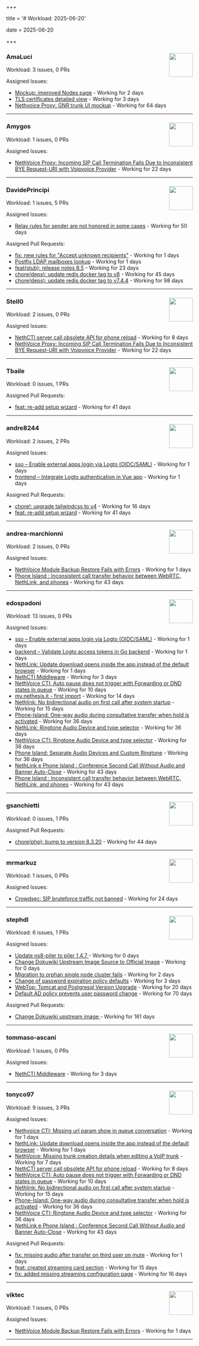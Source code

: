 +++

title = '# Workload: 2025-06-20'

date = 2025-06-20

+++

### AmaLuci <img src='https://avatars.githubusercontent.com/u/166636295?v=4&s=64' width='64' height='64' style='float:right;' /> ###
Workload: 3 issues, 0 PRs


Assigned Issues:
- [Mockup: improved Nodes page](https://github.com/NethServer/dev/issues/7507) - Working for 2 days
- [TLS certificates detailed view](https://github.com/NethServer/dev/issues/7505) - Working for 3 days
- [Nethvoice Proxy: GNR trunk UI mockup](https://github.com/NethServer/dev/issues/7411) - Working for 64 days
---

### Amygos <img src='https://avatars.githubusercontent.com/u/510232?v=4&s=64' width='64' height='64' style='float:right;' /> ###
Workload: 1 issues, 0 PRs


Assigned Issues:
- [NethVoice Proxy: Incoming SIP Call Termination Fails Due to Inconsistent BYE Request-URI with Voipvoice Provider](https://github.com/NethServer/dev/issues/7485) - Working for 22 days
---

### DavidePrincipi <img src='https://avatars.githubusercontent.com/u/2920838?v=4&s=64' width='64' height='64' style='float:right;' /> ###
Workload: 1 issues, 5 PRs


Assigned Issues:
- [Relay rules for sender are not honored in some cases](https://github.com/NethServer/dev/issues/7433) - Working for 50 days

Assigned Pull Requests:
- [fix: new rules for "Accept unknown recipients"](https://github.com/NethServer/ns8-docs/pull/173) - Working for 1 days
- [Postfix LDAP mailboxes lookup](https://github.com/NethServer/ns8-mail/pull/184) - Working for 1 days
- [feat(stub): release notes 8.5](https://github.com/NethServer/ns8-docs/pull/168) - Working for 23 days
- [chore(deps): update redis docker tag to v8](https://github.com/NethServer/ns8-core/pull/874) - Working for 45 days
- [chore(deps): update redis docker tag to v7.4.4](https://github.com/NethServer/ns8-core/pull/830) - Working for 98 days
---

### Stell0 <img src='https://avatars.githubusercontent.com/u/4547897?v=4&s=64' width='64' height='64' style='float:right;' /> ###
Workload: 2 issues, 0 PRs


Assigned Issues:
- [NethCTI server call obsolete API for phone reload](https://github.com/NethServer/dev/issues/7499) - Working for 8 days
- [NethVoice Proxy: Incoming SIP Call Termination Fails Due to Inconsistent BYE Request-URI with Voipvoice Provider](https://github.com/NethServer/dev/issues/7485) - Working for 22 days
---

### Tbaile <img src='https://avatars.githubusercontent.com/u/8052641?v=4&s=64' width='64' height='64' style='float:right;' /> ###
Workload: 0 issues, 1 PRs


Assigned Pull Requests:
- [feat: re-add setup wizard](https://github.com/NethServer/nethsecurity-docs/pull/166) - Working for 41 days
---

### andre8244 <img src='https://avatars.githubusercontent.com/u/4612169?v=4&s=64' width='64' height='64' style='float:right;' /> ###
Workload: 2 issues, 2 PRs


Assigned Issues:
- [sso – Enable external apps login via Logto (OIDC/SAML)](https://github.com/NethServer/my/issues/5) - Working for 1 days
- [frontend – Integrate Logto authentication in Vue app](https://github.com/NethServer/my/issues/3) - Working for 1 days

Assigned Pull Requests:
- [chore!: upgrade tailwindcss to v4](https://github.com/NethServer/nethsecurity-ui/pull/570) - Working for 16 days
- [feat: re-add setup wizard](https://github.com/NethServer/nethsecurity-docs/pull/166) - Working for 41 days
---

### andrea-marchionni <img src='https://avatars.githubusercontent.com/u/6448460?v=4&s=64' width='64' height='64' style='float:right;' /> ###
Workload: 2 issues, 0 PRs


Assigned Issues:
- [NethVoice Module Backup Restore Fails with Errors](https://github.com/NethServer/dev/issues/7513) - Working for 1 days
- [Phone Island : Inconsistent call transfer behavior between WebRTC, NethLink, and phones](https://github.com/NethServer/dev/issues/7444) - Working for 43 days
---

### edospadoni <img src='https://avatars.githubusercontent.com/u/6152486?v=4&s=64' width='64' height='64' style='float:right;' /> ###
Workload: 13 issues, 0 PRs


Assigned Issues:
- [sso – Enable external apps login via Logto (OIDC/SAML)](https://github.com/NethServer/my/issues/5) - Working for 1 days
- [backend – Validate Logto access tokens in Go backend](https://github.com/NethServer/my/issues/4) - Working for 1 days
- [NethLink: Update download opens inside the app instead of the default browser](https://github.com/NethServer/dev/issues/7511) - Working for 1 days
- [NethCTI Middleware](https://github.com/NethServer/dev/issues/7504) - Working for 3 days
- [NethVoice CTI: Auto pause does not trigger with Forwarding or DND states in queue](https://github.com/NethServer/dev/issues/7497) - Working for 10 days
- [my.nethesis.it - first import](https://github.com/NethServer/my/issues/1) - Working for 14 days
- [Nethlink: No bidirectional audio on first call after system startup](https://github.com/NethServer/dev/issues/7492) - Working for 15 days
- [Phone-Island: One-way audio during consultative transfer when hold is activated](https://github.com/NethServer/dev/issues/7462) - Working for 36 days
- [NethLink: Ringtone Audio Device and type selector](https://github.com/NethServer/dev/issues/7460) - Working for 36 days
- [NethVoice CTI: Ringtone Audio Device and type selector](https://github.com/NethServer/dev/issues/7459) - Working for 36 days
- [Phone Island: Separate Audio Devices and Custom Ringtone](https://github.com/NethServer/dev/issues/7458) - Working for 36 days
- [NethLink e Phone Island : Conference Second Call Without Audio and Banner Auto-Close](https://github.com/NethServer/dev/issues/7446) - Working for 43 days
- [Phone Island : Inconsistent call transfer behavior between WebRTC, NethLink, and phones](https://github.com/NethServer/dev/issues/7444) - Working for 43 days
---

### gsanchietti <img src='https://avatars.githubusercontent.com/u/804596?v=4&s=64' width='64' height='64' style='float:right;' /> ###
Workload: 0 issues, 1 PRs


Assigned Pull Requests:
- [chore(php): bump to version 8.3.20](https://github.com/NethServer/ns8-webtop/pull/120) - Working for 44 days
---

### mrmarkuz <img src='https://avatars.githubusercontent.com/u/31746411?v=4&s=64' width='64' height='64' style='float:right;' /> ###
Workload: 1 issues, 0 PRs


Assigned Issues:
- [Crowdsec: SIP bruteforce traffic not banned](https://github.com/NethServer/dev/issues/7481) - Working for 24 days
---

### stephdl <img src='https://avatars.githubusercontent.com/u/3164851?v=4&s=64' width='64' height='64' style='float:right;' /> ###
Workload: 6 issues, 1 PRs


Assigned Issues:
- [Update ns8-piler to piler 1.4.7 ](https://github.com/NethServer/dev/issues/7516) - Working for 0 days
- [Change Dokuwiki Upstream Image Source to Official Image](https://github.com/NethServer/dev/issues/7514) - Working for 0 days
- [Migration to orphan single node cluster fails](https://github.com/NethServer/dev/issues/7508) - Working for 2 days
- [Change of password expiration policy defaults](https://github.com/NethServer/dev/issues/7503) - Working for 3 days
- [WebTop: Tomcat and Postgresql Version Upgrade](https://github.com/NethServer/dev/issues/7489) - Working for 20 days
- [Default AD policy prevents user password change](https://github.com/NethServer/dev/issues/7400) - Working for 70 days

Assigned Pull Requests:
- [Change Dokuwiki upstream image ](https://github.com/NethServer/ns8-dokuwiki/pull/37) - Working for 161 days
---

### tommaso-ascani <img src='https://avatars.githubusercontent.com/u/31596042?v=4&s=64' width='64' height='64' style='float:right;' /> ###
Workload: 1 issues, 0 PRs


Assigned Issues:
- [NethCTI Middleware](https://github.com/NethServer/dev/issues/7504) - Working for 3 days
---

### tonyco97 <img src='https://avatars.githubusercontent.com/u/36625268?v=4&s=64' width='64' height='64' style='float:right;' /> ###
Workload: 9 issues, 3 PRs


Assigned Issues:
- [Nethvoice CTI: Missing url param show in queue conversation](https://github.com/NethServer/dev/issues/7512) - Working for 1 days
- [NethLink: Update download opens inside the app instead of the default browser](https://github.com/NethServer/dev/issues/7511) - Working for 1 days
- [NethVoice: Missing trunk creation details when editing a VoIP trunk](https://github.com/NethServer/dev/issues/7502) - Working for 7 days
- [NethCTI server call obsolete API for phone reload](https://github.com/NethServer/dev/issues/7499) - Working for 8 days
- [NethVoice CTI: Auto pause does not trigger with Forwarding or DND states in queue](https://github.com/NethServer/dev/issues/7497) - Working for 10 days
- [Nethlink: No bidirectional audio on first call after system startup](https://github.com/NethServer/dev/issues/7492) - Working for 15 days
- [Phone-Island: One-way audio during consultative transfer when hold is activated](https://github.com/NethServer/dev/issues/7462) - Working for 36 days
- [NethVoice CTI: Ringtone Audio Device and type selector](https://github.com/NethServer/dev/issues/7459) - Working for 36 days
- [NethLink e Phone Island : Conference Second Call Without Audio and Banner Auto-Close](https://github.com/NethServer/dev/issues/7446) - Working for 43 days

Assigned Pull Requests:
- [fix: missing audio after transfer on third user on mute](https://github.com/nethesis/phone-island/pull/101) - Working for 1 days
- [feat: created streaming card section](https://github.com/nethesis/nethvoice-cti/pull/307) - Working for 15 days
- [fix: added missing streaming configuration page](https://github.com/nethesis/ns8-nethvoice/pull/462) - Working for 16 days
---

### viktec <img src='https://avatars.githubusercontent.com/u/48328088?v=4&s=64' width='64' height='64' style='float:right;' /> ###
Workload: 1 issues, 0 PRs


Assigned Issues:
- [NethVoice Module Backup Restore Fails with Errors](https://github.com/NethServer/dev/issues/7513) - Working for 1 days
---

